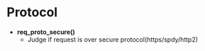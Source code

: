 # Protocol

- **req_proto_secure()**
  - Judge if request is over secure protocol(https/spdy/http2)
